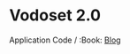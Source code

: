 
# Vodoset 2.0

Application Code / :Book: [Blog](https://github.com/dmitry2d/vodoset/tree/main/Blog)
